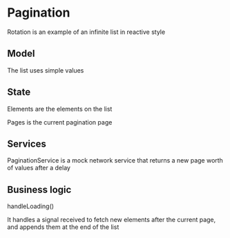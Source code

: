 # Pagination

Rotation is an example of an infinite list in reactive style

## Model

The list uses simple values

## State

Elements are the elements on the list

Pages is the current pagination page

## Services

PaginationService is a mock network service that returns a new page worth of values after a delay

## Business logic

handleLoading()

It handles a signal received to fetch new elements after the current page, and appends them at the end of the list

